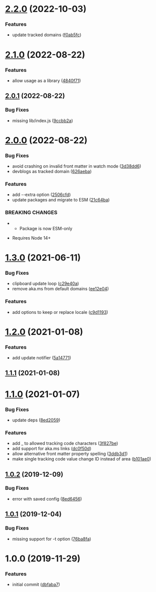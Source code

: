 # [2.2.0](https://github.com/sinedied/cxa-track/compare/2.1.0...2.2.0) (2022-10-03)


### Features

* update tracked domains ([f0ab5fc](https://github.com/sinedied/cxa-track/commit/f0ab5fc6bad16450ccad5dab965587b9abb29c50))

# [2.1.0](https://github.com/sinedied/cxa-track/compare/2.0.1...2.1.0) (2022-08-22)


### Features

* allow usage as a library ([4840f71](https://github.com/sinedied/cxa-track/commit/4840f713d5e441bb3383e7fd1799f466995efbee))

## [2.0.1](https://github.com/sinedied/cxa-track/compare/2.0.0...2.0.1) (2022-08-22)


### Bug Fixes

* missing lib/index.js ([9ccbb2a](https://github.com/sinedied/cxa-track/commit/9ccbb2a59f59e82be63297873f0aed1663600c00))

# [2.0.0](https://github.com/sinedied/cxa-track/compare/1.3.0...2.0.0) (2022-08-22)


### Bug Fixes

* avoid crashing on invalid front matter in watch mode ([3d38dd6](https://github.com/sinedied/cxa-track/commit/3d38dd6fb13d561952879bd6173802f653c810ad))
* devblogs as tracked domain ([626aeba](https://github.com/sinedied/cxa-track/commit/626aeba2cc61cec9db705858ce2fbfb61c9145a0))


### Features

* add --extra option ([2506cfd](https://github.com/sinedied/cxa-track/commit/2506cfd4003bad3f35d7c3f3b4b73f23f0f40891))
* update packages and migrate to ESM ([21c64ba](https://github.com/sinedied/cxa-track/commit/21c64ba9fc7a388d2720a0f45aac714275775c05))


### BREAKING CHANGES

* - Package is now ESM-only
- Requires Node 14+

# [1.3.0](https://github.com/sinedied/cxa-track/compare/1.2.0...1.3.0) (2021-06-11)


### Bug Fixes

* clipboard update loop ([c29e40a](https://github.com/sinedied/cxa-track/commit/c29e40a917fb15fcd263287324e001a348c9801f))
* remove aka.ms from default domains ([ee12e04](https://github.com/sinedied/cxa-track/commit/ee12e041dbde5206111a3f0f1f007a140bd51b9d))


### Features

* add options to keep or replace locale ([c9d1193](https://github.com/sinedied/cxa-track/commit/c9d1193669bf5f2d48ed3ff95225f70e0d1ff084))

# [1.2.0](https://github.com/sinedied/cxa-track/compare/1.1.1...1.2.0) (2021-01-08)


### Features

* add update notifier ([5a14771](https://github.com/sinedied/cxa-track/commit/5a147713af40d6843c3e7da77bf9dd4d3d698f89))

## [1.1.1](https://github.com/sinedied/cxa-track/compare/1.1.0...1.1.1) (2021-01-08)

# [1.1.0](https://github.com/sinedied/cxa-track/compare/v1.0.2...1.1.0) (2021-01-07)


### Bug Fixes

* update deps ([8ed2059](https://github.com/sinedied/cxa-track/commit/8ed205954a40f575b4682addaf3dce0d0cf92c1a))


### Features

* add _ to allowed tracking code characters ([3f827be](https://github.com/sinedied/cxa-track/commit/3f827be377dc799b4a6f4f36ad53ddd2d850b5cd))
* add support for aka.ms links ([dc0f50d](https://github.com/sinedied/cxa-track/commit/dc0f50d7abaa54abde3b78ccb5fe1fb0352a1ea2))
* allow alternative front matter property spelling ([3ddb3d1](https://github.com/sinedied/cxa-track/commit/3ddb3d187cabad9ca9b4967d0c204d648dfb9f64))
* make single tracking code value change ID instead of area ([b101ae0](https://github.com/sinedied/cxa-track/commit/b101ae0d345c71a18f612fcde5de7ae1ddba7695))

## [1.0.2](https://github.com/sinedied/cxa-track/compare/v1.0.1...v1.0.2) (2019-12-09)


### Bug Fixes

* error with saved config ([8ed6456](https://github.com/sinedied/cxa-track/commit/8ed64568d318a15961820d8e6880c2e18d029494))

## [1.0.1](https://github.com/sinedied/cxa-track/compare/v1.0.0...v1.0.1) (2019-12-04)


### Bug Fixes

* missing support for -t option ([76ba8fa](https://github.com/sinedied/cxa-track/commit/76ba8fa3cc0b79716039149343738e2bdfbba626))

# 1.0.0 (2019-11-29)


### Features

* initial commit ([dbfaba7](https://github.com/sinedied/cxa-track/commit/dbfaba74f9de07e7cc786089f81d98aa70f7ad52))
